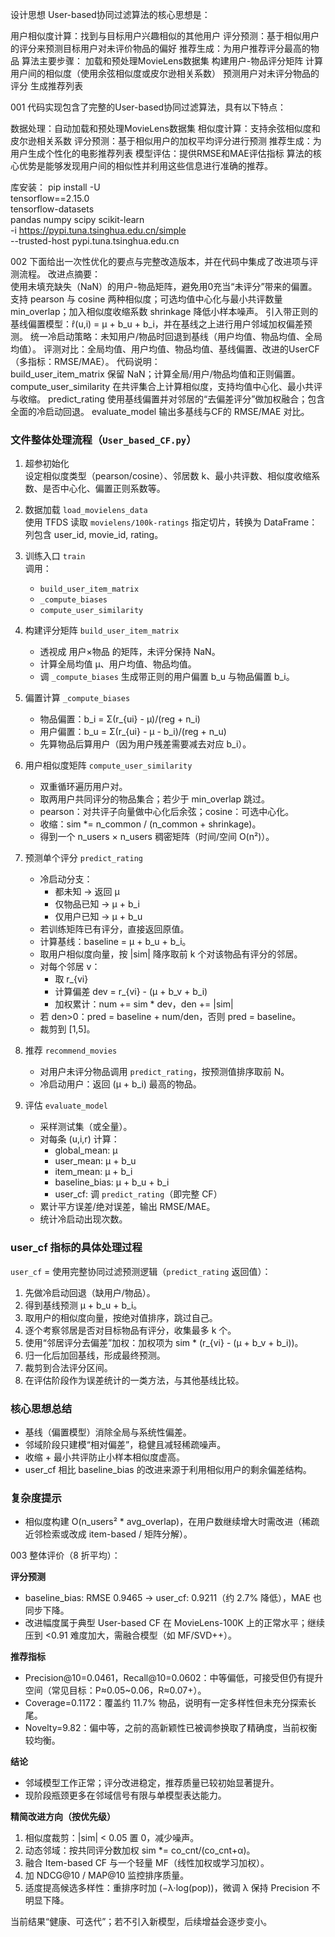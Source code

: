 设计思想
User-based协同过滤算法的核心思想是：


用户相似度计算：找到与目标用户兴趣相似的其他用户
评分预测：基于相似用户的评分来预测目标用户对未评价物品的偏好
推荐生成：为用户推荐评分最高的物品
算法主要步骤：
加载和预处理MovieLens数据集
构建用户-物品评分矩阵
计算用户间的相似度（使用余弦相似度或皮尔逊相关系数）
预测用户对未评分物品的评分
生成推荐列表

001
代码实现包含了完整的User-based协同过滤算法，具有以下特点：


数据处理：自动加载和预处理MovieLens数据集
相似度计算：支持余弦相似度和皮尔逊相关系数
评分预测：基于相似用户的加权平均评分进行预测
推荐生成：为用户生成个性化的电影推荐列表
模型评估：提供RMSE和MAE评估指标
算法的核心优势是能够发现用户间的相似性并利用这些信息进行准确的推荐。


库安装：
pip install -U \
  tensorflow==2.15.0 \
  tensorflow-datasets \
  pandas numpy scipy scikit-learn \
  -i https://pypi.tuna.tsinghua.edu.cn/simple \
  --trusted-host pypi.tuna.tsinghua.edu.cn


002
下面给出一次性优化的要点与完整改造版本，并在代码中集成了改进项与评测流程。  改进点摘要：  
使用未填充缺失（NaN）的用户-物品矩阵，避免用0充当“未评分”带来的偏置。
支持 pearson 与 cosine 两种相似度；可选均值中心化与最小共评数量 min_overlap；加入相似度收缩系数 shrinkage 降低小样本噪声。
引入带正则的基线偏置模型：r̂(u,i) = μ + b_u + b_i，并在基线之上进行用户邻域加权偏差预测。
统一冷启动策略：未知用户/物品时回退到基线（用户均值、物品均值、全局均值）。
评测对比：全局均值、用户均值、物品均值、基线偏置、改进的UserCF（多指标：RMSE/MAE）。
代码说明：  
build_user_item_matrix 保留 NaN；计算全局/用户/物品均值和正则偏置。
compute_user_similarity 在共评集合上计算相似度，支持均值中心化、最小共评与收缩。
predict_rating 使用基线偏置并对邻居的“去偏差评分”做加权融合；包含全面的冷启动回退。
evaluate_model 输出多基线与CF的 RMSE/MAE 对比。


### 文件整体处理流程（`User_based_CF.py`）

1. 超参初始化  
   设定相似度类型（pearson/cosine）、邻居数 k、最小共评数、相似度收缩系数、是否中心化、偏置正则系数等。  

2. 数据加载 `load_movielens_data`  
   使用 TFDS 读取 `movielens/100k-ratings` 指定切片，转换为 DataFrame：列包含 user\_id, movie\_id, rating。  

3. 训练入口 `train`  
   调用：
   - `build_user_item_matrix`
   - `_compute_biases`
   - `compute_user_similarity`  

4. 构建评分矩阵 `build_user_item_matrix`  
   - 透视成 用户×物品 的矩阵，未评分保持 NaN。  
   - 计算全局均值 μ、用户均值、物品均值。  
   - 调 `_compute_biases` 生成带正则的用户偏置 b\_u 与物品偏置 b\_i。  

5. 偏置计算 `_compute_biases`  
   - 物品偏置：b\_i = Σ(r\_{ui} - μ)/(reg + n\_i)  
   - 用户偏置：b\_u = Σ(r\_{ui} - μ - b\_i)/(reg + n\_u)  
   - 先算物品后算用户（因为用户残差需要减去对应 b\_i）。  

6. 用户相似度矩阵 `compute_user_similarity`  
   - 双重循环遍历用户对。  
   - 取两用户共同评分的物品集合；若少于 min\_overlap 跳过。  
   - pearson：对共评子向量做中心化后余弦；cosine：可选中心化。  
   - 收缩：sim *= n\_common / (n\_common + shrinkage)。  
   - 得到一个 n\_users × n\_users 稠密矩阵（时间/空间 O(n²)）。  

7. 预测单个评分 `predict_rating`  
   - 冷启动分支：  
     - 都未知 → 返回 μ  
     - 仅物品已知 → μ + b\_i  
     - 仅用户已知 → μ + b\_u  
   - 若训练矩阵已有评分，直接返回原值。  
   - 计算基线：baseline = μ + b\_u + b\_i。  
   - 取用户相似度向量，按 |sim| 降序取前 k 个对该物品有评分的邻居。  
   - 对每个邻居 v：  
     - 取 r\_{vi}  
     - 计算偏差 dev = r\_{vi} - (μ + b\_v + b\_i)  
     - 加权累计：num += sim * dev，den += |sim|  
   - 若 den>0：pred = baseline + num/den，否则 pred = baseline。  
   - 裁剪到 [1,5]。  

8. 推荐 `recommend_movies`  
   - 对用户未评分物品调用 `predict_rating`，按预测值排序取前 N。  
   - 冷启动用户：返回 (μ + b\_i) 最高的物品。  

9. 评估 `evaluate_model`  
   - 采样测试集（或全量）。  
   - 对每条 (u,i,r) 计算：  
     - global\_mean: μ  
     - user\_mean: μ + b\_u  
     - item\_mean: μ + b\_i  
     - baseline\_bias: μ + b\_u + b\_i  
     - user\_cf: 调 `predict_rating`（即完整 CF）  
   - 累计平方误差/绝对误差，输出 RMSE/MAE。  
   - 统计冷启动出现次数。  

### user\_cf 指标的具体处理过程

`user_cf` = 使用完整协同过滤预测逻辑（`predict_rating` 返回值）：
1. 先做冷启动回退（缺用户/物品）。  
2. 得到基线预测 μ + b\_u + b\_i。  
3. 取用户的相似度向量，按绝对值排序，跳过自己。  
4. 逐个考察邻居是否对目标物品有评分，收集最多 k 个。  
5. 使用“邻居评分去偏差”加权：加权项为 sim * (r\_{vi} - (μ + b\_v + b\_i))。  
6. 归一化后加回基线，形成最终预测。  
7. 裁剪到合法评分区间。  
8. 在评估阶段作为误差统计的一类方法，与其他基线比较。  

### 核心思想总结
- 基线（偏置模型）消除全局与系统性偏差。  
- 邻域阶段只建模“相对偏差”，稳健且减轻稀疏噪声。  
- 收缩 + 最小共评防止小样本相似度虚高。  
- user\_cf 相比 baseline\_bias 的改进来源于利用相似用户的剩余偏差结构。  

### 复杂度提示
- 相似度构建 O(n\_users² * avg\_overlap)，在用户数继续增大时需改进（稀疏近邻检索或改成 item-based / 矩阵分解）。

003
整体评价（8 折平均）：

**评分预测**  
- baseline\_bias: RMSE 0.9465 → user\_cf: 0.9211（约 2.7% 降低），MAE 也同步下降。  
- 改进幅度属于典型 User-based CF 在 MovieLens-100K 上的正常水平；继续压到 <0.91 难度加大，需融合模型（如 MF/SVD++）。

**推荐指标**  
- Precision@10=0.0461，Recall@10=0.0602：中等偏低，可接受但仍有提升空间（常见目标：P≈0.05~0.06，R≈0.07+）。  
- Coverage=0.1172：覆盖约 11.7% 物品，说明有一定多样性但未充分探索长尾。  
- Novelty=9.82：偏中等，之前的高新颖性已被调参换取了精确度，当前权衡较均衡。

**结论**  
- 邻域模型工作正常；评分改进稳定，推荐质量已较初始显著提升。  
- 现阶段瓶颈更多在邻域信号有限与单模型表达能力。

**精简改进方向（按优先级）**  
1. 相似度裁剪：|sim| < 0.05 置 0，减少噪声。  
2. 动态邻域：按共同评分数加权 sim *= co\_cnt/(co\_cnt+α)。  
3. 融合 Item-based CF 与一个轻量 MF（线性加权或学习加权）。  
4. 加 NDCG@10 / MAP@10 监控排序质量。  
5. 适度提高候选多样性：重排序时加 (−λ·log(pop))，微调 λ 保持 Precision 不明显下降。  

当前结果“健康、可迭代”；若不引入新模型，后续增益会逐步变小。

